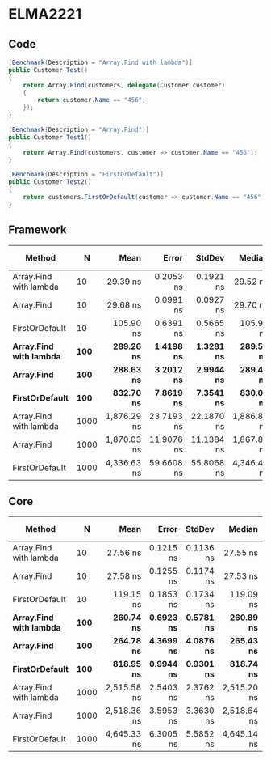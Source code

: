 # ELMA2221

## Code
```csharp
[Benchmark(Description = "Array.Find with lambda")]
public Customer Test()
{
    return Array.Find(customers, delegate(Customer customer)
    {
        return customer.Name == "456";
    });
}

[Benchmark(Description = "Array.Find")]
public Customer Test1()
{
    return Array.Find(customers, customer => customer.Name == "456");
}

[Benchmark(Description = "FirstOrDefault")]
public Customer Test2()
{
    return customers.FirstOrDefault(customer => customer.Name == "456");
}
```

## Framework
|                   Method |    N |        Mean |      Error |     StdDev |      Median |  Gen 0 | Gen 1 | Gen 2 | Allocated |
|------------------------- |----- |------------:|-----------:|-----------:|------------:|-------:|------:|------:|----------:|
|   Array.Find with lambda |   10 |    29.39 ns |  0.2053 ns |  0.1921 ns |    29.52 ns |      - |     - |     - |         - |
|               Array.Find |   10 |    29.68 ns |  0.0991 ns |  0.0927 ns |    29.70 ns |      - |     - |     - |         - |
|           FirstOrDefault |   10 |   105.90 ns |  0.6391 ns |  0.5665 ns |   105.99 ns | 0.0067 |     - |     - |      32 B |
|   **Array.Find with lambda** |  **100** |   **289.26 ns** |  **1.4198 ns** |  **1.3281 ns** |   **289.53 ns** |      **-** |     **-** |     **-** |         **-** |
|               **Array.Find** |  **100** |   **288.63 ns** |  **3.2012 ns** |  **2.9944 ns** |   **289.44 ns** |      **-** |     **-** |     **-** |         **-** |
|           **FirstOrDefault** |  **100** |   **832.70 ns** |  **7.8619 ns** |  **7.3541 ns** |   **830.01 ns** | **0.0067** |     **-** |     **-** |      **32 B** |
|   Array.Find with lambda | 1000 | 1,876.29 ns | 23.7193 ns | 22.1870 ns | 1,886.82 ns |      - |     - |     - |         - |
|               Array.Find | 1000 | 1,870.03 ns | 11.9076 ns | 11.1384 ns | 1,867.84 ns |      - |     - |     - |         - |
|           FirstOrDefault | 1000 | 4,336.63 ns | 59.6608 ns | 55.8068 ns | 4,346.49 ns |      - |     - |     - |      32 B |

## Core
|                   Method |    N |        Mean |     Error |    StdDev |      Median |  Gen 0 | Gen 1 | Gen 2 | Allocated |
|------------------------- |----- |------------:|----------:|----------:|------------:|-------:|------:|------:|----------:|
|   Array.Find with lambda |   10 |    27.56 ns | 0.1215 ns | 0.1136 ns |    27.55 ns |      - |     - |     - |         - |
|               Array.Find |   10 |    27.58 ns | 0.1255 ns | 0.1174 ns |    27.53 ns |      - |     - |     - |         - |
|           FirstOrDefault |   10 |   119.15 ns | 0.1853 ns | 0.1734 ns |   119.09 ns | 0.0067 |     - |     - |      32 B |
|   **Array.Find with lambda** |  **100** |   **260.74 ns** | **0.6923 ns** | **0.5781 ns** |   **260.89 ns** |      **-** |     **-** |     **-** |         **-** |
|               **Array.Find** |  **100** |   **264.78 ns** | **4.3699 ns** | **4.0876 ns** |   **265.43 ns** |      **-** |     **-** |     **-** |         **-** |
|           **FirstOrDefault** |  **100** |   **818.95 ns** | **0.9944 ns** | **0.9301 ns** |   **818.74 ns** | **0.0067** |     **-** |     **-** |      **32 B** |
|   Array.Find with lambda | 1000 | 2,515.58 ns | 2.5403 ns | 2.3762 ns | 2,515.20 ns |      - |     - |     - |         - |
|               Array.Find | 1000 | 2,518.36 ns | 3.5953 ns | 3.3630 ns | 2,518.64 ns |      - |     - |     - |         - |
|           FirstOrDefault | 1000 | 4,645.33 ns | 6.3005 ns | 5.5852 ns | 4,645.14 ns |      - |     - |     - |      32 B |